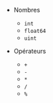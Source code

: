 - Nombres 
    - `int`
    - `float64`
    - `uint`

- Opérateurs 
    - `+`
    - `-`
    - `*`
    - `/`
    - `%`